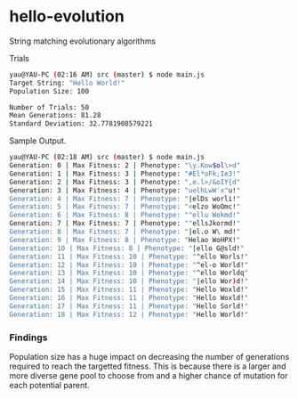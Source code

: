 # hello-evolution
String matching evolutionary algorithms

Trials
```bash
yau@YAU-PC (02:16 AM) src (master) $ node main.js
Target String: "Hello World!"
Population Size: 100

Number of Trials: 50
Mean Generations: 81.28
Standard Deviation: 32.7781908579221
```

Sample Output.
```bash
yau@YAU-PC (02:18 AM) src (master) $ node main.js
Generation: 0 | Max Fitness: 2 | Phenotype: "\y.Kow$ol\>d"
Generation: 1 | Max Fitness: 3 | Phenotype: "#El*oFk;Ie3!"
Generation: 2 | Max Fitness: 3 | Phenotype: ",e.l>/&oIY{d"
Generation: 3 | Max Fitness: 4 | Phenotype: "uelhLwW'x"u!"
Generation: 4 | Max Fitness: 7 | Phenotype: "|elDs worli!"
Generation: 5 | Max Fitness: 7 | Phenotype: "<elzo WoOmc!"
Generation: 6 | Max Fitness: 8 | Phenotype: ""ellu Wokmd!"
Generation: 7 | Max Fitness: 7 | Phenotype: ""ellsJkormd!"
Generation: 8 | Max Fitness: 7 | Phenotype: "|el.o W\ md!"
Generation: 9 | Max Fitness: 8 | Phenotype: "Helao WoHPX!"
Generation: 10 | Max Fitness: 8 | Phenotype: "|ello G@sld!"
Generation: 11 | Max Fitness: 10 | Phenotype: "^ello Worls!"
Generation: 12 | Max Fitness: 10 | Phenotype: "^el-o World!"
Generation: 13 | Max Fitness: 10 | Phenotype: "^ello Worldq"
Generation: 14 | Max Fitness: 10 | Phenotype: "|ello Wor)d!"
Generation: 15 | Max Fitness: 11 | Phenotype: "Hello Woxld!"
Generation: 16 | Max Fitness: 11 | Phenotype: "Hello Woxld!"
Generation: 17 | Max Fitness: 11 | Phenotype: "Hello Sorld!"
Generation: 18 | Max Fitness: 12 | Phenotype: "Hello World!"
```

### Findings

Population size has a huge impact on decreasing the number of generations
required to reach the targetted fitness. This is because there is a larger
and more diverse gene pool to choose from and a higher chance of mutation
for each potential parent.
